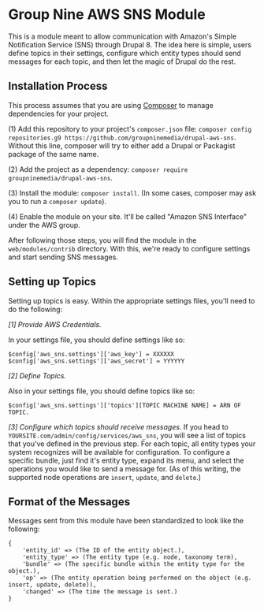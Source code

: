 # Group Nine AWS SNS Module

This is a module meant to allow communication with Amazon's Simple Notification Service (SNS) through Drupal 8. The idea here is simple, users define topics in their settings, configure which entity types should send messages for each topic, and then let the magic of Drupal do the rest.

## Installation Process
This process assumes that you are using [Composer](https://getcomposer.org/) to manage dependencies for your project. 

(1) Add this repository to your project's `composer.json` file: `composer config repositories.g9 https://github.com/groupninemedia/drupal-aws-sns`. Without this line, composer will try to either add a Drupal or Packagist package of the same name. 

(2) Add the project as a dependency: `composer require groupninemedia/drupal-aws-sns`.

(3) Install the module: `composer install`. (In some cases, composer may ask you to run a `composer update`).

(4) Enable the module on your site. It'll be called "Amazon SNS Interface" under the AWS group.

After following those steps, you will find the module in the `web/modules/contrib` directory. With this, we're ready to configure settings and start sending SNS messages. 

## Setting up Topics 

Setting up topics is easy. Within the appropriate settings files, you'll need to do the following:

*[1] Provide AWS Credentials.*

In your settings file, you should define settings like so:
```
$config['aws_sns.settings']['aws_key'] = XXXXXX
$config['aws_sns.settings']['aws_secret'] = YYYYYY
```

*[2] Define Topics.*

Also in your settings file, you should define topics like so:
```
$config['aws_sns.settings']['topics'][TOPIC MACHINE NAME] = ARN OF TOPIC.
```

*[3] Configure which topics should receive messages.*
If you head to `YOURSITE.com/admin/config/services/aws_sns`, you will see a list of topics that you've defined in the previous step. For each topic, all entity types your system recognizes will be available for configuration. To configure a specific bundle, just find it's entity type, expand its menu, and select the operations you would like to send a message for. (As of this writing, the supported node operations are `insert`, `update`, and `delete`.)


## Format of the Messages

Messages sent from this module have been standardized to look like the following:
```
{
    'entity_id' => (The ID of the entity object.),
    'entity_type' => (The entity type (e.g. node, taxonomy term),
    'bundle' => (The specific bundle within the entity type for the object.),
    'op' => (The entity operation being performed on the object (e.g. insert, update, delete)),
    'changed' => (The time the message is sent.)
}
```